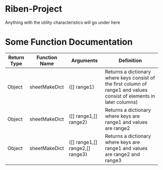 # Riben-Project
Anything with the utility characteristics will go under here

# Some Function Documentation
|Return Type|**Function Name**|**Arguments**|**Definition**|
|-------|-------|-------|-------|
|Object|sheetMakeDict|([] range1)|Returns a dictionary where keys consist of the first column of range1 and values consist of elements in later columns)|
|Object|sheetMakeDict|([] range1,[] range2)|Returns a dictionary where keys are range1 and values are range2|
|Object|sheetMakeDict|([] range1,[] range2,[] range3)|Returns a dictionary where keys are range1 and values are range2 and range3|

